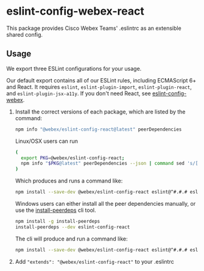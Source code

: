 # eslint-config-webex-react

This package provides Cisco Webex Teams' .eslintrc as an extensible shared config.

## Usage

We export three ESLint configurations for your usage.

Our default export contains all of our ESLint rules, including ECMAScript 6+ and React. It requires `eslint`, `eslint-plugin-import`, `eslint-plugin-react`, and `eslint-plugin-jsx-a11y`. If you don't need React, see [eslint-config-webex](https://www.npmjs.com/package/@webex/eslint-config-base).

1. Install the correct versions of each package, which are listed by the command:

    ```sh
    npm info "@webex/eslint-config-react@latest" peerDependencies
    ```

    Linux/OSX users can run

    ```sh
    (
      export PKG=@webex/eslint-config-react;
      npm info "$PKG@latest" peerDependencies --json | command sed 's/[\{\},]//g ; s/: /@/g' | xargs npm install --save-dev "$PKG@latest"
    )
    ```

    Which produces and runs a command like:

    ```sh
    npm install --save-dev @webex/eslint-config-react eslint@^#.#.# eslint-plugin-jsx-a11y@^#.#.# eslint-plugin-import@^#.#.# eslint-plugin-react@^#.#.#
    ```

    Windows users can either install all the peer dependencies manually, or use the [install-peerdeps](https://github.com/nathanhleung/install-peerdeps) cli tool.

    ```sh
    npm install -g install-peerdeps
    install-peerdeps --dev eslint-config-react
    ```

    The cli will produce and run a command like:

    ```sh
    npm install --save-dev @webex/eslint-config-react eslint@^#.#.# eslint-plugin-jsx-a11y@^#.#.# eslint-plugin-import@^#.#.# eslint-plugin-react@^#.#.#
    ```

1. Add `"extends": "@webex/eslint-config-react"` to your .eslintrc
